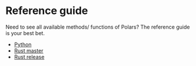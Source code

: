 # Reference guide

Need to see all available methods/ functions of Polars? The reference guide is your best bet.

* [Python](https://ritchie46.github.io/polars/polars/index.html)
* [Rust master](https://ritchie46.github.io/polars/polars/index.html)
* [Rust release](https://docs.rs/polars/)
